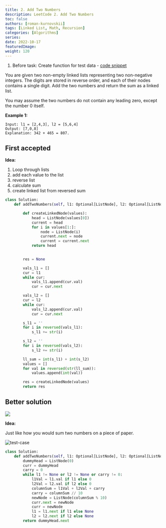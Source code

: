```yaml
---
title: 2. Add Two Numbers
description: LeetCode 2. Add Two Numbers
toc: false
authors: [roman-kurnovskii]
tags: [Linked List, Math, Recursion]
categories: [Algorithms]
series:
date: 2022-10-17
featuredImage:
weight: 120
---
```


1. Before task: Create function for test data - [code snippet](../create-linkedlist)

You are given two non-empty linked lists representing two non-negative integers. The digits are stored in reverse order, and each of their nodes contains a single digit. Add the two numbers and return the sum as a linked list.

You may assume the two numbers do not contain any leading zero, except the number 0 itself.

**Example 1:**

    Input: l1 = [2,4,3], l2 = [5,6,4]
    Output: [7,0,8]
    Explanation: 342 + 465 = 807.

## First accepted

**Idea:**

1. Loop through lists
2. add each value to the list
3. reverse list
4. calculate sum
5. create linked list from reversed sum

```python
class Solution:
    def addTwoNumbers(self, l1: Optional[ListNode], l2: Optional[ListNode]) -> Optional[ListNode]:

        def createLinkedNode(values):
            head = ListNode(values[0])
            current = head
            for i in values[1:]:
                node = ListNode(i)
                current.next = node
                current = current.next
            return head
        

        res = None

        vals_l1 = []
        cur = l1
        while cur:
            vals_l1.append(cur.val)
            cur = cur.next

        vals_l2 = []
        cur = l2
        while cur:
            vals_l2.append(cur.val)
            cur = cur.next

        s_l1 = ''
        for i in reversed(vals_l1):
            s_l1 += str(i)

        s_l2 = ''
        for i in reversed(vals_l2):
            s_l2 += str(i)

        ll_sum = int(s_l1) + int(s_l2)
        values = []
        for val in reversed(str(ll_sum)):
            values.append(int(val))

        res = createLinkedNode(values)
        return res
```

## Better solution

![](https://leetcode.com/problems/add-two-numbers/Figures/2_add_two_numbers.svg)

**Idea:**

Just like how you would sum two numbers on a piece of paper.

![test-case](../assets/2-test-case.jpg)

```python
class Solution:
    def addTwoNumbers(self, l1: Optional[ListNode], l2: Optional[ListNode]) -> Optional[ListNode]:
        dummyHead = ListNode(0)
        curr = dummyHead
        carry = 0
        while l1 != None or l2 != None or carry != 0:
            l1Val = l1.val if l1 else 0
            l2Val = l2.val if l2 else 0
            columnSum = l1Val + l2Val + carry
            carry = columnSum // 10
            newNode = ListNode(columnSum % 10)
            curr.next = newNode
            curr = newNode
            l1 = l1.next if l1 else None
            l2 = l2.next if l2 else None
        return dummyHead.next
```